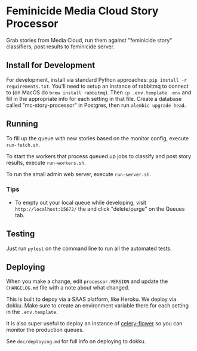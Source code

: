 Feminicide Media Cloud Story Processor
======================================

Grab stories from Media Cloud, run them against "feminicide story" classifiers, post results to feminicide server.

Install for Development
-----------------------

For development, install via standard Python approaches: `pip install -r requirements.txt`.
You'll need to setup an instance of rabbitmq to connect to (on MacOS do `brew install rabbitmq`).
Then `cp .env.template .env` and fill in the appropriate info for each setting in that file.
Create a database called "mc-story-processor" in Postgres, then run `alembic upgrade head`.

Running
-------

To fill up the queue with new stories based on the monitor config, execute `run-fetch.sh`.

To start the workers that process queued up jobs to classify and post story results, execute `run-workers.sh`.

To run the small admin web server, execute `run-server.sh`.

### Tips

* To empty out your local queue while developing, visit `http://localhost:15672/` the and click "delete/purge"
on the Queues tab.

Testing
-------

Just run `pytest` on the command line to run all the automated tests.

Deploying
---------

When you make a change, edit `processor.VERSION` and update the `CHANGELOG.md` file with a note about what changed.

This is built to depoy via a SAAS platform, like Heroku. We deploy via dokku. Make sure to create an environment
variable there for each setting in the `.env.template`.

It is also super useful to deploy an instance of [celery-flower](https://flower.readthedocs.io/en/latest/) so you can
monitor the production queues.

See `doc/deploying.md` for full info on deploying to dokku.
